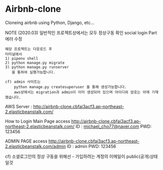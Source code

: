 # Airbnb-clone

Cloneing airbnb using Python, Django, etc...

NOTE (2020.03)
일반적인 프로젝트상에서는 모두 정상구동 확인
social login Part 에러 수정

    해당 프로젝트는 다운로드 후
    터미널에서
    1) pipenv shell
    2) python manage.py migrate
    3) python manage.py runserver
       을 통하여 실행가능합니다.

    cf) admin 사이트는
        python manage.py createsuperuser 을 통해 생성가능합니다.
        aws상에서는 migration과 admin이 이미 생성되어 있으며 아이디와 암호는 아래 기재했습니다.

AWS Server :
http://airbnb-clone.cbfai3acf3.ap-northeast-2.elasticbeanstalk.com/

How to Login
Main Page
access
http://airbnb-clone.cbfai3acf3.ap-northeast-2.elasticbeanstalk.com/
ID : michael_cho77@naver.com
PWD: 123456

ADMIN PAGE
access
http://airbnb-clone.cbfai3acf3.ap-northeast-2.elasticbeanstalk.com/admin
ID : admin
PWD: 123456

cf)
소셜로그인의 정상 구동을 위해선 - 가입하려는 계정의 이메일이 public(공개)상태일것
